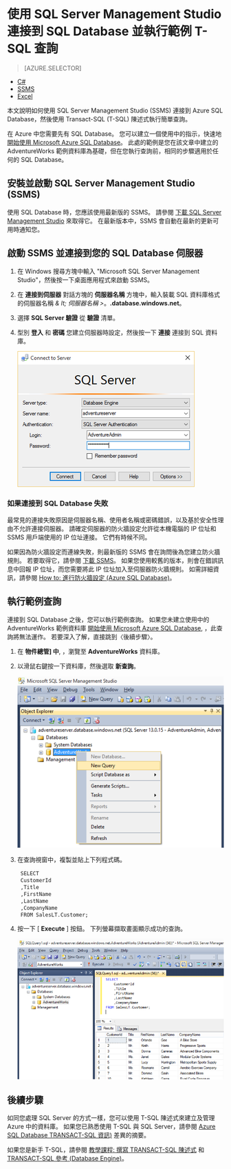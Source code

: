 <properties
    pageTitle="使用 SSMS 連接到 SQL Database | Microsoft Azure"
    description="了解如何使用 SQL Server Management Studio (SSMS) 連接到 Azure SQL Database。 然後，使用 TRANSACT-SQL (T-SQL) 執行範例查詢。"
    metaCanonical=""
    keywords="connect to sql database,sql server management studio"
    services="sql-database"
    documentationCenter=""
    authors="stevestein"
    manager="jeffreyg"
    editor="" />

<tags
    ms.service="sql-database"
    ms.workload="data-management"
    ms.tgt_pltfrm="na"
    ms.devlang="na"
    ms.topic="get-started-article"
    ms.date="10/09/2015"
    ms.author="sstein" />

# 使用 SQL Server Management Studio 連接到 SQL Database 並執行範例 T-SQL 查詢

> [AZURE.SELECTOR]
- [C#](sql-database-connect-query.md)
- [SSMS](sql-database-connect-query-ssms.md)
- [Excel](sql-database-connect-excel.md)

本文說明如何使用 SQL Server Management Studio (SSMS) 連接到 Azure SQL Database，然後使用 Transact-SQL (T-SQL) 陳述式執行簡單查詢。

在 Azure 中您需要先有 SQL Database。 您可以建立一個使用中的指示，快速地 [開始使用 Microsoft Azure SQL Database](sql-database-get-started.md)。 此處的範例是您在該文章中建立的 AdventureWorks 範例資料庫為基礎，但在您執行查詢前，相同的步驟適用於任何的 SQL Database。

## 安裝並啟動 SQL Server Management Studio (SSMS)

使用 SQL Database 時，您應該使用最新版的 SSMS。 請參閱 [下載 SQL Server Management Studio](https://msdn.microsoft.com/library/mt238290.aspx) 來取得它。 在最新版本中，SSMS 會自動在最新的更新可用時通知您。

## 啟動 SSMS 並連接到您的 SQL Database 伺服器

1. 在 Windows 搜尋方塊中輸入 "Microsoft SQL Server Management Studio"，然後按一下桌面應用程式來啟動 SSMS。
2. 在 **連接到伺服器** 對話方塊的 **伺服器名稱** 方塊中，輸入裝載 SQL 資料庫格式的伺服器名稱 *& lt; 伺服器名稱 >*。**.database.windows.net**。
3. 選擇 **SQL Server 驗證** 從 **驗證** 清單。
4. 型別 **登入** 和 **密碼** 您建立伺服器時設定，然後按一下 **連接** 連接到 SQL 資料庫。

    ![SQL Server Management Studio：連接到 SQL Database 伺服器](./media/sql-database-connect-query-ssms/1-connect.png)

### 如果連接到 SQL Database 失敗

最常見的連接失敗原因是伺服器名稱、使用者名稱或密碼錯誤，以及基於安全性理由不允許連接伺服器。 請確定伺服器的防火牆設定允許從本機電腦的 IP 位址和 SSMS 用戶端使用的 IP 位址連接。 它們有時候不同。

如果因為防火牆設定而連線失敗，則最新版的 SSMS 會在詢問後為您建立防火牆規則。 若要取得它，請參閱 [下載 SSMS](https://msdn.microsoft.com/library/mt238290.aspx)。 如果您使用較舊的版本，則會在錯誤訊息中回報 IP 位址，而您需要將此 IP 位址加入至伺服器防火牆規則。 如需詳細資訊，請參閱 [How to: 進行防火牆設定 (Azure SQL Database)](sql-database-configure-firewall-settings.md)。

## 執行範例查詢

連接到 SQL Database 之後，您可以執行範例查詢。 如果您未建立使用中的 AdventureWorks 範例資料庫 [開始使用 Microsoft Azure SQL Database](sql-database-get-started.md), ，此查詢將無法運作。 若要深入了解，直接跳到〈後續步驟〉。

1. 在 **物件總管] 中**, ，瀏覽至 **AdventureWorks** 資料庫。
2. 以滑鼠右鍵按一下資料庫，然後選取 **新查詢**。

    ![新增查詢](./media/sql-database-connect-query-ssms/4-run-query.png)

3. 在查詢視窗中，複製並貼上下列程式碼。

        SELECT
        CustomerId
        ,Title
        ,FirstName
        ,LastName
        ,CompanyName
        FROM SalesLT.Customer;

4. 按一下 [ **Execute** ] 按鈕。  下列螢幕擷取畫面顯示成功的查詢。

    ![成功](./media/sql-database-connect-query-ssms/5-success.png)

## 後續步驟

如同您處理 SQL Server 的方式一樣，您可以使用 T-SQL 陳述式來建立及管理 Azure 中的資料庫。 如果您已熟悉使用 T-SQL 與 SQL Server，請參閱 [Azure SQL Database TRANSACT-SQL 資訊)](sql-database-transact-sql-information.md) 差異的摘要。

如果您是新手 T-SQL，請參閱 [教學課程: 撰寫 TRANSACT-SQL 陳述式](https://msdn.microsoft.com/library/ms365303.aspx) 和 [TRANSACT-SQL 參考 (Database Engine)](https://msdn.microsoft.com/library/bb510741.aspx)。

